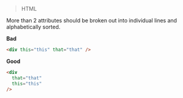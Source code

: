 > HTML

More than 2 attributes should be broken out into individual lines and alphabetically sorted.

**Bad**

```html
<div this="this" that="that" />
```

**Good**

```html
<div
  that="that"
  this="this"
/>
```
